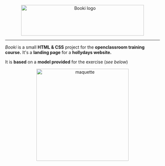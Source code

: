 <p align="center">
  <img width="400" height="100" src="https://i.postimg.cc/85QSHz3Q/booki.png" alt="Booki logo">
</p>
<hr>

_Booki_ is a small **HTML & CSS** project for the **openclassroom training course.**
It's a **landing page** for a **hollydays website.**

It is **based** on a **model provided** for the exercise (_see below_)

<p align="center">
  <img width="300" src="https://i.postimg.cc/Qdm9wRDy/Desktop-1.png" alt="maquette">
</p>

